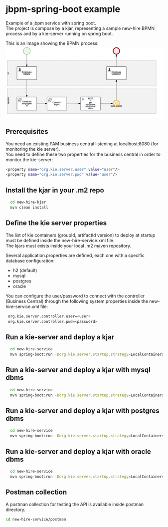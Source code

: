 jbpm-spring-boot example
=============================

Example of a jbpm service with spring boot.<br>
The project is compose by a kjar, representing a sample new-hire BPMN process and by a kie-server running on spring boot.<br>

This is an image showing the BPMN process:
![ScreenShot 1](images/newhire.png)

## Prerequisites

You need an existing PAM business central listening at localhost:8080 (for monitoring the kie server).<br>
You need to define these two properties for the business central in order to monitor the kie-server:
```bash
<property name="org.kie.server.user" value="user"/>
<property name="org.kie.server.pwd" value="user"/>
```

## Install the kjar in your .m2 repo

```bash
  cd new-hire-kjar
  mvn clean install
```

## Define the kie server properties

The list of kie containers (groupId, artifactId version) to deploy at startup must be defined inside the new-hire-service.xml file.<br>
The kjars must exists inside your local .m2 maven repository.

Several application.properties are defined, each one with a specific database configuration:
 - h2 (default)
 - mysql
 - postgres
 - oracle

You can configure the user/password to connect with the controller (Business Central) through the following system properties inside the new-hire-service.xml file:

```bash
 org.kie.server.controller.user=<user>
 org.kie.server.controller.pwd=<password>
```


## Run a kie-server and deploy a kjar

```bash
  cd new-hire-service
  mvn spring-boot:run -Dorg.kie.server.startup.strategy=LocalContainersStartupStrategy
```

## Run a kie-server and deploy a kjar with mysql dbms

```bash
  cd new-hire-service
  mvn spring-boot:run -Dorg.kie.server.startup.strategy=LocalContainersStartupStrategy -Pmysql
```

## Run a kie-server and deploy a kjar with postgres dbms

```bash
  cd new-hire-service
  mvn spring-boot:run -Dorg.kie.server.startup.strategy=LocalContainersStartupStrategy -Ppostgres
```

## Run a kie-server and deploy a kjar with oracle dbms

```bash
  cd new-hire-service
  mvn spring-boot:run -Dorg.kie.server.startup.strategy=LocalContainersStartupStrategy -Poracle
```

## Postman collection

A postman collection for testing the API is available inside postman directory.

```bash
cd new-hire-service/postman
```
